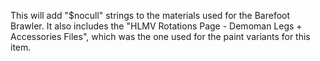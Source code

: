 This will add "$nocull" strings to the materials used for the Barefoot Brawler.
It also includes the "HLMV Rotations Page - Demoman Legs + Accessories Files", which was the one used for the paint variants for this item.